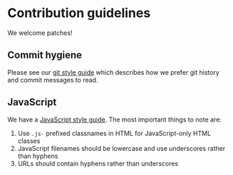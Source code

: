 # Contribution guidelines

We welcome patches!

## Commit hygiene

Please see our [git style guide][gitstyle]
which describes how we prefer git history and commit messages to read.

[gitstyle]: https://github.com/alphagov/styleguides/blob/master/git.md

## JavaScript

We have a [JavaScript style guide][jsstyle]. The most important things to note are:

1. Use `.js-` prefixed classnames in HTML for JavaScript-only HTML classes
2. JavaScript filenames should be lowercase and use underscores rather than hyphens
3. URLs should contain hyphens rather than underscores

[jsstyle]: https://github.com/alphagov/styleguides/blob/master/js.md
